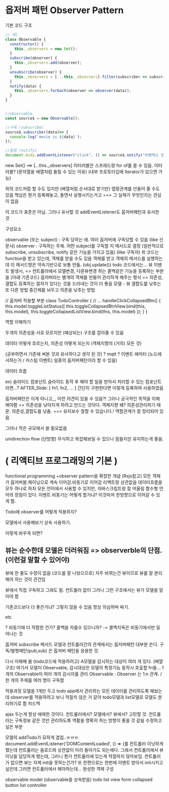 
# 옵저버 패턴 Observer Pattern
기본 코드 구조
```js
// 예)
class Observable {
  constructor() {
    this._observers = new Set();
  }
  subscribe(observer) {
    this._observers.add(observer);
  }
  unsubscribe(observer) {
    this._observers = [...this._observers].filter(subscriber => subscriber !== observer);
  }
  notify(data) {
    this._observers.forEach(observer => observer(data));
  }
}


//observable
const source$ = new Observable();

//구독 (subscribe)
source$.subscribe((data)=> {
  console.log(`movie is ${data}`);
});

//알림 (notify)
document.body.addEventListener("click", () => source$.notify("어벤져스 인피니티워"));
```
new Set() ==> [...this._observers]
이터러블은 스프레드랑 for of를 쓸 수 있음.
이터러블? (문자열을 배열처럼 돌릴 수 있는 이유)
(내부 프로토타입에 Iterator가 있으면 가능)

위의 코드처럼 할 수도 있지만 (배열처럼 순서대로 받기만) 맵핑관계를 만들어 줄 수도 있음
핵심은 뭔가 등록해놓고, 돌면서 실행시키는거고 ==> 그 실체가 무엇인지는 관심이 없음

이 코드가 표준은 아님. 그러나 유사할 것
addEventListener도 옵저버패턴과 유사한 것


구성요소

observable (또는 subject) : 구독 당하는 애. 여러 옵저버에 구독당할 수 있음 (like 신문사)
observer : 구독하는 주체. 어떤 subject를 구독할 지 메서드로 결정 (일반적으로 subscribe, unsubscribe, notify 같은 기능을 가지고 있음) (like 구독자) 위 코드는 function을 받고 있는데, 객체를 받을 수도 있음
객체를 받고 객체의 메서드를 실행하는데 이 메서드명은 약속기반으로 보통 만듦. (obj.update())
todo 코드에서는... 뷰 이벤트 발생시, => 컨트롤러에서 모델변경, 다른뷰변경 하는 콜백같은 기능을 등록하는 부분을 (아래 기존코드)
옵저버라는 별개의 객체를 만들어 관리하게 해주는 형식 => 의존성,결합도
등록하는 절차가 있다는 것을 드러내는 것이 더 좋음
모델 - 뷰 결합도를 낮추는 또 다른 방법 중간체를 놔두고 의존을 낮추는 방법

// 옵저버 적용할 부분
class TodoController {
  // ...
  handleClickCollapsedBtn() {
    this.model.toggleListStatus([
      this.toggleCollapsedBtnView.bind(this, this.model),
      this.toggleCollapsedListView.bind(this, this.model)
    ]);
  }
}

역할 이해하기

두개의 의존성을 서로 모르지만 (예상되는) 구조를 잡아줄 수 있음

데이터 어떻게 흐르는지, 의존성 어떻게 되는지 (객체지향의 (거의) 모든 것)


(공부하면서 기존에 써본 것과 유사하다고 생각 된 것)
? mqtt
? 이벤트 에미터 (노드에서하는거 / 커스텀 이벤트) 일종의 옵저버패턴이라 할 수 있음)


데이터 흐름

ex) 슬라이드 컴포넌트
슬라이드 동작 후 해야 할 일을 받아서 처리할 수 있는 컴포넌트라면...?
AFTER_Slide: [ fn1, fn2, ... ] 간단히 구현한다면 이렇게 등록하여 사용하였음


옵저버패턴은 이게 아니고,,, 이런 의견이 있을 수 있음?! 그러나 궁극적인 목적을 이해해야함 => 의존성을 낮아지게 하려고 만드는 것이다. 객체지향 왜? 의존성관리하기 때문.
의존성,결합도를 낮춤. ==> 유지보수 잘할 수 있습니다.!
역할관계가 잘 정리되어 있음


그러나 작은 규모에서 쓸 필요없음

unidirection flow (단방향) 무식하고 복잡해보일 수 있으나 힘들지만 유지하는게 좋음.


# ( 리액티브 프로그래밍의 기본 )

functional programming
+observer pattern을 확장한 개념
(Rxjs참고)
모든 객체가 옵저버블.체이닝으로 계속 이어감.비동기로 이어감
리액트랑 상관없음
데이터흐름을 모두 하나로 하자
모든 언어에서 사용할 수 있지만, 자바스크립트랑 잘 어울림
함수형 언어의 장점이 있다. 이벤트 비동기는 어떻게 할거냐? 이것마져 한방향으로 이어갈 수 있게 함.


Todo에 observer를 어떻게 적용하지?

모델에서 사용해보기 상속 사용하기.

이렇게 바꾸게 되면?
## 뷰는 순수한데 모델은 더러워짐 => observerble의 단점.(이런걸 말할 수 있어야)
뷰에 한 줄도 수정이 없음 (코드를 잘 나눴으므로) 자주 바뀌는건 뷰이므로 뷰를 잘 분리해야 하는 것이 관건임

뷰에서 직접 구독하고 그래도 됨. 컨트롤러 없이
그러나 그런 구조에서는 뷰가 모델을 알아야 함

기존코드보다 더 좋은거냐? 그렇지 않을 수 있음
항상 의심하며 짜기.


etc

? 비동기에 더 적합한 건가?
콜백을 자를수 있으니까?
-> 콜백지옥은 비동기에서만 일어나는 것

옵저버 subscribe 메서드
모델과 컨트롤러간의 관계에서는 옵저버패턴 대부분 쓴다.
구독/발행패턴(pub,sub) 은 옵저버 패턴을 응용한 것.

다시 이해해 봄 (todo코드에 적용하려고)
A모델을 감시하는 대상이 여러 개 있다. (배열구조)
여기서 모델이 Observable, 감시대상은 모델의 특정기능 동작시 호출할 fn들...
1개의 Observable이 여러 개의 감시자를 관리
Observable : Observer 는 1:n 관계. / 한 개의 주제를 여러 명이 구독함

적용과정
모델을 1개만 두고 todo app에서 관리하는 모든 데이터를 관리하도록 해놨는데
observer를 적용하려고 보니 적절치 않은 거 같아 todo모델과 list모델로 모델도 분리하기로 함
피드백

ajax 두는게 항상 애매한 것이다. 컨트롤러에서? 모델에서? 뷰에서? 고민할 것.
컨트롤러는 구독정보 같은 것만 관리하도록 역활을 명확히 하는 방향이 좋을 것 같음
수정하고 싶은 부분

모델의 addTodo가 묘하게 겹침..ㅠㅠㅠ
document.addEventListener('DOMContentLoaded', () => {를 컨트롤러 이닛하게 했는데
컨트롤러는 돔로드와 상관없이 미리 돌아가도 되는애다.
그래서 컨트롤러에서 뷰이닛을 담당하게 했는데, 그러니 뭔가 컨트롤러에 있는게 적절하지 않아보임.
컨트롤러가 없으면 뷰는 자체 init을 못하는건가?
또 한편으로는 한번에 이벤트 받아서 init시키고 싶은데 그러면 컨트롤러에서 해야하는데...
완성한 객체 구성

observable
model (observable을 상속받음)
todo
list
view
form
collapsed button
list
controller